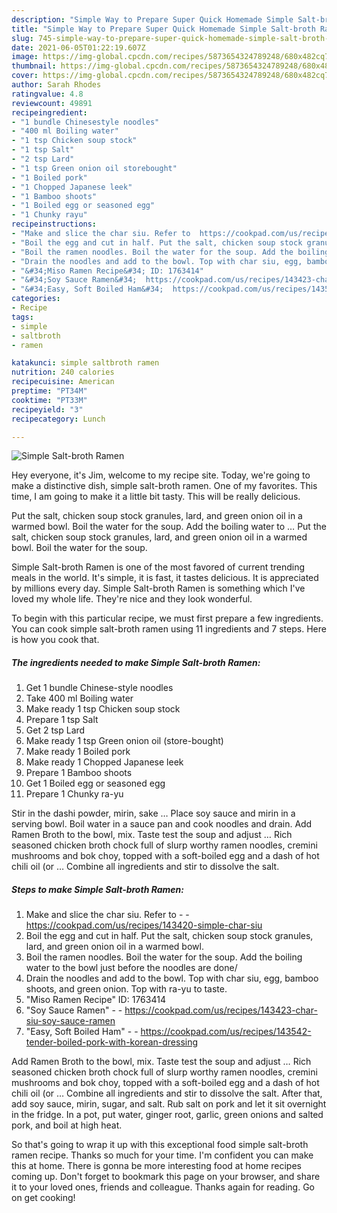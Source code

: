 ```yaml
---
description: "Simple Way to Prepare Super Quick Homemade Simple Salt-broth Ramen"
title: "Simple Way to Prepare Super Quick Homemade Simple Salt-broth Ramen"
slug: 745-simple-way-to-prepare-super-quick-homemade-simple-salt-broth-ramen
date: 2021-06-05T01:22:19.607Z
image: https://img-global.cpcdn.com/recipes/5873654324789248/680x482cq70/simple-salt-broth-ramen-recipe-main-photo.jpg
thumbnail: https://img-global.cpcdn.com/recipes/5873654324789248/680x482cq70/simple-salt-broth-ramen-recipe-main-photo.jpg
cover: https://img-global.cpcdn.com/recipes/5873654324789248/680x482cq70/simple-salt-broth-ramen-recipe-main-photo.jpg
author: Sarah Rhodes
ratingvalue: 4.8
reviewcount: 49891
recipeingredient:
- "1 bundle Chinesestyle noodles"
- "400 ml Boiling water"
- "1 tsp Chicken soup stock"
- "1 tsp Salt"
- "2 tsp Lard"
- "1 tsp Green onion oil storebought"
- "1 Boiled pork"
- "1 Chopped Japanese leek"
- "1 Bamboo shoots"
- "1 Boiled egg or seasoned egg"
- "1 Chunky rayu"
recipeinstructions:
- "Make and slice the char siu. Refer to  https://cookpad.com/us/recipes/143420-simple-char-siu"
- "Boil the egg and cut in half. Put the salt, chicken soup stock granules, lard, and green onion oil in a warmed bowl."
- "Boil the ramen noodles. Boil the water for the soup. Add the boiling water to the bowl just before the noodles are done/"
- "Drain the noodles and add to the bowl. Top with char siu, egg, bamboo shoots, and green onion. Top with ra-yu to taste."
- "&#34;Miso Ramen Recipe&#34; ID: 1763414"
- "&#34;Soy Sauce Ramen&#34;  https://cookpad.com/us/recipes/143423-char-siu-soy-sauce-ramen"
- "&#34;Easy, Soft Boiled Ham&#34;  https://cookpad.com/us/recipes/143542-tender-boiled-pork-with-korean-dressing"
categories:
- Recipe
tags:
- simple
- saltbroth
- ramen

katakunci: simple saltbroth ramen 
nutrition: 240 calories
recipecuisine: American
preptime: "PT34M"
cooktime: "PT33M"
recipeyield: "3"
recipecategory: Lunch

---
```



![Simple Salt-broth Ramen](https://img-global.cpcdn.com/recipes/5873654324789248/680x482cq70/simple-salt-broth-ramen-recipe-main-photo.jpg)

Hey everyone, it's Jim, welcome to my recipe site. Today, we're going to make a distinctive dish, simple salt-broth ramen. One of my favorites. This time, I am going to make it a little bit tasty. This will be really delicious.

Put the salt, chicken soup stock granules, lard, and green onion oil in a warmed bowl. Boil the water for the soup. Add the boiling water to … Put the salt, chicken soup stock granules, lard, and green onion oil in a warmed bowl. Boil the water for the soup.

Simple Salt-broth Ramen is one of the most favored of current trending meals in the world. It's simple, it is fast, it tastes delicious. It is appreciated by millions every day. Simple Salt-broth Ramen is something which I've loved my whole life. They're nice and they look wonderful.


To begin with this particular recipe, we must first prepare a few ingredients. You can cook simple salt-broth ramen using 11 ingredients and 7 steps. Here is how you cook that.

<!--inarticleads1-->

##### The ingredients needed to make Simple Salt-broth Ramen:

1. Get 1 bundle Chinese-style noodles
1. Take 400 ml Boiling water
1. Make ready 1 tsp Chicken soup stock
1. Prepare 1 tsp Salt
1. Get 2 tsp Lard
1. Make ready 1 tsp Green onion oil (store-bought)
1. Make ready 1 Boiled pork
1. Make ready 1 Chopped Japanese leek
1. Prepare 1 Bamboo shoots
1. Get 1 Boiled egg or seasoned egg
1. Prepare 1 Chunky ra-yu


Stir in the dashi powder, mirin, sake … Place soy sauce and mirin in a serving bowl. Boil water in a sauce pan and cook noodles and drain. Add Ramen Broth to the bowl, mix. Taste test the soup and adjust … Rich seasoned chicken broth chock full of slurp worthy ramen noodles, cremini mushrooms and bok choy, topped with a soft-boiled egg and a dash of hot chili oil (or … Combine all ingredients and stir to dissolve the salt. 

<!--inarticleads2-->

##### Steps to make Simple Salt-broth Ramen:

1. Make and slice the char siu. Refer to -  - https://cookpad.com/us/recipes/143420-simple-char-siu
1. Boil the egg and cut in half. Put the salt, chicken soup stock granules, lard, and green onion oil in a warmed bowl.
1. Boil the ramen noodles. Boil the water for the soup. Add the boiling water to the bowl just before the noodles are done/
1. Drain the noodles and add to the bowl. Top with char siu, egg, bamboo shoots, and green onion. Top with ra-yu to taste.
1. &#34;Miso Ramen Recipe&#34; ID: 1763414
1. &#34;Soy Sauce Ramen&#34; -  - https://cookpad.com/us/recipes/143423-char-siu-soy-sauce-ramen
1. &#34;Easy, Soft Boiled Ham&#34; -  - https://cookpad.com/us/recipes/143542-tender-boiled-pork-with-korean-dressing


Add Ramen Broth to the bowl, mix. Taste test the soup and adjust … Rich seasoned chicken broth chock full of slurp worthy ramen noodles, cremini mushrooms and bok choy, topped with a soft-boiled egg and a dash of hot chili oil (or … Combine all ingredients and stir to dissolve the salt. After that, add soy sauce, mirin, sugar, and salt. Rub salt on pork and let it sit overnight in the fridge. In a pot, put water, ginger root, garlic, green onions and salted pork, and boil at high heat. 

So that's going to wrap it up with this exceptional food simple salt-broth ramen recipe. Thanks so much for your time. I'm confident you can make this at home. There is gonna be more interesting food at home recipes coming up. Don't forget to bookmark this page on your browser, and share it to your loved ones, friends and colleague. Thanks again for reading. Go on get cooking!
